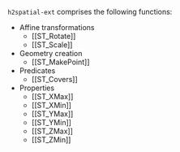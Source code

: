 `h2spatial-ext` comprises the following functions:

* Affine transformations
    * [[ST_Rotate]]
    * [[ST_Scale]]
* Geometry creation
    * [[ST_MakePoint]]
* Predicates
    * [[ST_Covers]]
* Properties
    * [[ST_XMax]]
    * [[ST_XMin]]
    * [[ST_YMax]]
    * [[ST_YMin]]
    * [[ST_ZMax]]
    * [[ST_ZMin]]
